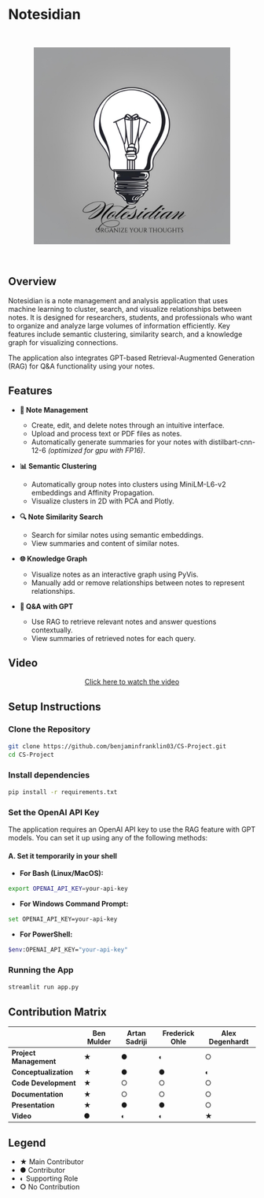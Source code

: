 # Notesidian

<br>
<p align="center">
  <img src="logo.png" alt="Notesidian Logo" width="400">
</p>
<br>

## Overview

Notesidian is a note management and analysis application that uses machine learning to cluster, search, and visualize relationships between notes. It is designed for researchers, students, and professionals who want to organize and analyze large volumes of information efficiently. Key features include semantic clustering, similarity search, and a knowledge graph for visualizing connections.

The application also integrates GPT-based Retrieval-Augmented Generation (RAG) for Q&A functionality using your notes.

## Features

- **📝 Note Management**

  - Create, edit, and delete notes through an intuitive interface.
  - Upload and process text or PDF files as notes.
  - Automatically generate summaries for your notes with distilbart-cnn-12-6 _(optimized for gpu with FP16)_.

- **📊 Semantic Clustering**

  - Automatically group notes into clusters using MiniLM-L6-v2 embeddings and Affinity Propagation.
  - Visualize clusters in 2D with PCA and Plotly.

- **🔍 Note Similarity Search**

  - Search for similar notes using semantic embeddings.
  - View summaries and content of similar notes.

- **🌐 Knowledge Graph**

  - Visualize notes as an interactive graph using PyVis.
  - Manually add or remove relationships between notes to represent relationships.

- **💬 Q&A with GPT**
  - Use RAG to retrieve relevant notes and answer questions contextually.
  - View summaries of retrieved notes for each query.

## Video

<p align="center">
  <a href="https://drive.google.com/file/d/1hY9Ha8erH-HxJk4ALLBXXwInL9kPdqbQ/view?usp=drive_link" target="_blank">Click here to watch the video</a>
</p>

## Setup Instructions

### Clone the Repository

```bash
git clone https://github.com/benjaminfranklin03/CS-Project.git
cd CS-Project
```

### Install dependencies

```bash
pip install -r requirements.txt
```

### Set the OpenAI API Key

The application requires an OpenAI API key to use the RAG feature with GPT models. You can set it up using any of the following methods:

#### A. Set it temporarily in your shell

- **For Bash (Linux/MacOS):**

```bash
export OPENAI_API_KEY=your-api-key
```

- **For Windows Command Prompt:**

```bash
set OPENAI_API_KEY=your-api-key
```

- **For PowerShell:**

```bash
$env:OPENAI_API_KEY="your-api-key"
```

### Running the App

```bash
streamlit run app.py
```

## Contribution Matrix

|                        | **Ben Mulder** | **Artan Sadriji** | **Frederick Ohle** | **Alex Degenhardt** |
| ---------------------- | -------------- | ----------------- | ------------------ | ------------------- |
| **Project Management** | ★              | ●                 | ◐                  | ○                   |
| **Conceptualization**  | ★              | ●                 | ●                  | ◐                   |
| **Code Development**   | ★              | ○                 | ○                  | ○                   |
| **Documentation**      | ★              | ○                 | ○                  | ○                   |
| **Presentation**       | ★              | ●                 | ●                  | ○                   |
| **Video**              | ●              | ◐                 | ◐                  | ★                   |

## Legend

- **★** Main Contributor
- **●** Contributor
- **◐** Supporting Role
- **○** No Contribution
